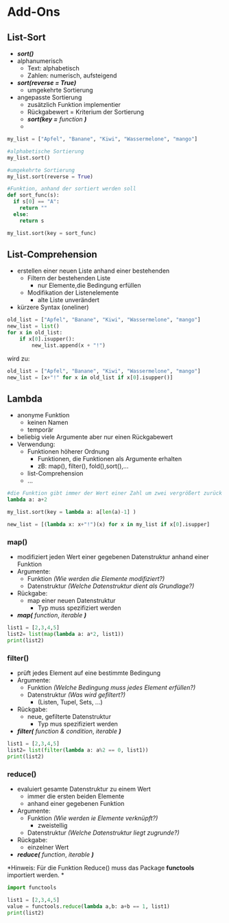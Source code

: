 # Add-Ons


## List-Sort

- ***sort()***
- alphanumerisch
  - Text: alphabetisch
  - Zahlen: numerisch, aufsteigend
- ***sort(reverse = True)***
  - umgekehrte Sortierung
- angepasste Sortierung
  - zusätzlich Funktion implementier
  - Rückgabewert = Kriterium der Sortierung
  - ***sort(key =*** *function* ***)***
  - 
```py
my_list = ["Apfel", "Banane", "Kiwi", "Wassermelone", "mango"]

#alphabetische Sortierung
my_list.sort()

#umgekehrte Sortierung
my_list.sort(reverse = True)

#Funktion, anhand der sortiert werden soll
def sort_func(s):
  if s[0] == "A":
    return ""
  else:
    return s

my_list.sort(key = sort_func)
```

## List-Comprehension

- erstellen einer neuen Liste anhand einer bestehenden
  - Filtern der bestehenden Liste
    - nur Elemente,die Bedingung erfüllen
  - Modifikation der Listenelemente
    - alte Liste unverändert
- kürzere Syntax (oneliner)


```py
old_list = ["Apfel", "Banane", "Kiwi", "Wassermelone", "mango"]
new_list = list()
for x in old_list:
    if x[0].isupper():
        new_list.append(x + "!")
```

wird zu:

```py
old_list = ["Apfel", "Banane", "Kiwi", "Wassermelone", "mango"]
new_list = [x+"!" for x in old_list if x[0].isupper()]
```

## Lambda

- anonyme Funktion
  - keinen Namen
  - temporär
- beliebig viele Argumente aber nur einen Rückgabewert
- Verwendung:
  - Funktionen höherer Ordnung
    - Funktionen, die Funktionen als Argumente erhalten
    - zB: map(), filter(), fold(),sort(),...
  - list-Comprehension
  - ...

```py
#die Funktion gibt immer der Wert einer Zahl um zwei vergrößert zurück
lambda a: a+2

my_list.sort(key = lambda a: a[len(a)-1] )

new_list = [(lambda x: x+"!")(x) for x in my_list if x[0].isupper]
```

### map()

- modifiziert jeden Wert einer gegebenen Datenstruktur anhand einer Funktion
- Argumente:
  - Funktion *(Wie werden die Elemente modifiziert?)*
  - Datenstruktur *(Welche Datenstruktur dient als Grundlage?)*
- Rückgabe:
  - map einer neuen Datenstruktur
    - Typ muss spezifiziert werden
- ***map(*** *function*, *iterable* ***)***

```py
list1 = [2,3,4,5]
list2= list(map(lambda a: a*2, list1))
print(list2)
```

### filter()

- prüft jedes Element auf eine bestimmte Bedingung
- Argumente:
  - Funktion *(Welche Bedingung muss jedes Element erfüllen?)*
  - Datenstruktur *(Was wird gefiltert?)*
    - (Listen, Tupel, Sets, ...)
- Rückgabe:
  - neue, gefilterte Datenstruktur
    - Typ mus spezifiziert werden
- ***filter(*** *function & condition*, *iterable* ***)***

```py
list1 = [2,3,4,5]
list2= list(filter(lambda a: a%2 == 0, list1))
print(list2)
```

### reduce()

- evaluiert gesamte Datenstruktur zu einem Wert
  - immer die ersten beiden Elemente
  - anhand einer gegebenen Funktion
- Argumente:
  - Funktion *(Wie werden ie Elemente verknüpft?)*
    - zweistellig
  - Datenstruktur *(Welche Datenstruktur liegt zugrunde?)*
- Rückgabe:
  - einzelner Wert
- ***reduce(*** *function*, *iterable* ***)***

*Hinweis: Für die Funktion Reduce() muss das Package **functools** importiert werden. *
```py
import functools 

list1 = [2,3,4,5]
value = functools.reduce(lambda a,b: a+b == 1, list1)
print(list2)
```

